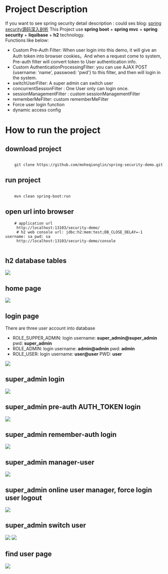 
# Project Description
If you want to see spring security detail description : could ses blog: [spring security源码深入剖析][11]
This Project use **spring boot** + **spring mvc** + **spring security** + **liquibase** + **h2** technology.  
Functions like below:
- Custom Pre-Auth Filter: When user login into this demo, it will give an Auth token into browser cookies。And when a request come to system, Pre-auth filter will convert token to User authentication info.
- Custom AuthenticationProcessingFilter: you can use AJAX POST {username: 'name', passwoed: 'pwd'} to this filter, and then will login in the system.
- switchUserFilter: A super admin can switch user
- concurrentSessionFilter : One User only can login once.
- sessionManagementFilter : custom sessionManagementFilter
- rememberMeFilter: custom rememberMeFilter
- Force user login function
- dynamic access config

# How to run the project

## download project

````

    git clone https://github.com/moheqionglin/spring-security-demo.git

````
## run project

````

    mvn clean spring-boot:run
````

## open url into browser

````
    # application url
     http://localhost:13103/security-demo/
     # h2 web console url: jdbc:h2:mem:test;DB_CLOSE_DELAY=-1 username: sa pwd: sa
     http://localhost:13103/security-demo/console
     
````
## h2 database tables
![][12]

## home page
![][1]

## login page
There are three user account into database

 - ROLE_SUPPER_ADMIN:  login username: **super_admin@super_admin** pwd: **super_admin**
 - ROLE_ADMIN:  login username: **admin@admin** pwd: **admin**
 - ROLE_USER:  login username: **user@user** PWD: **user**


![][2]

## super_admin login 
![][3]

## super_admin pre-auth AUTH_TOKEN login
![][4]

## super_admin remember-auth login
![][5]

## super_admin manager-user
![][6]

## super_admin online user manager, force login user logout

![][7]

## super_admin switch user
![][8]
![][9]

## find user page
![][10]

[1]: https://github.com/moheqionglin/spring-security-demo/blob/develop/src/main/resources/images/homepage.png
[2]: https://github.com/moheqionglin/spring-security-demo/blob/develop/src/main/resources/images/login.png
[3]: https://github.com/moheqionglin/spring-security-demo/blob/develop/src/main/resources/images/suer-admin.png
[4]: https://github.com/moheqionglin/spring-security-demo/blob/develop/src/main/resources/images/pre-auth.png
[5]: https://github.com/moheqionglin/spring-security-demo/blob/develop/src/main/resources/images/remember-auth.png
[6]: https://github.com/moheqionglin/spring-security-demo/blob/develop/src/main/resources/images/super-manager-user.png
[7]: https://github.com/moheqionglin/spring-security-demo/blob/develop/src/main/resources/images/super-online-user-manager.png
[8]: https://github.com/moheqionglin/spring-security-demo/blob/develop/src/main/resources/images/super-switch-user-1.png
[9]: https://github.com/moheqionglin/spring-security-demo/blob/develop/src/main/resources/images/super-switch-user.png
[10]: https://github.com/moheqionglin/spring-security-demo/blob/develop/src/main/resources/images/find-user.png
[11]: http://www.moheqionglin.com/site/serialize/02007001001/detail.html
[12]: https://github.com/moheqionglin/spring-security-demo/blob/develop/src/main/resources/images/database.png


